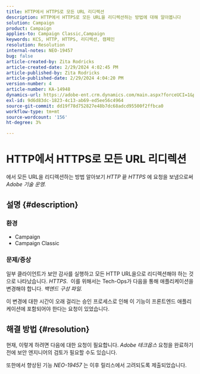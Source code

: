 ```yaml
---
title: HTTP에서 HTTPS로 모든 URL 리디렉션
description: HTTP에서 HTTPS로 모든 URL을 리디렉션하는 방법에 대해 알아봅니다
solution: Campaign
product: Campaign
applies-to: Campaign Classic,Campaign
keywords: KCS, HTTP, HTTPS, 리디렉션, 캠페인
resolution: Resolution
internal-notes: NEO-19457
bug: false
article-created-by: Zita Rodricks
article-created-date: 2/29/2024 4:02:45 PM
article-published-by: Zita Rodricks
article-published-date: 2/29/2024 4:04:20 PM
version-number: 4
article-number: KA-14948
dynamics-url: https://adobe-ent.crm.dynamics.com/main.aspx?forceUCI=1&pagetype=entityrecord&etn=knowledgearticle&id=d02ba5f8-1bd7-ee11-9078-000d3a3110f0
exl-id: 9d6d83dc-1823-4c13-ab69-ed5ee56c4964
source-git-commit: dd19f78d752827e48b7dc68adcd95500f2ffbca0
workflow-type: tm+mt
source-wordcount: '156'
ht-degree: 3%

---
```


# HTTP에서 HTTPS로 모든 URL 리디렉션


에서 모든 URL을 리디렉션하는 방법 알아보기 *HTTP* 끝 *HTTPS* 에 요청을 보냄으로써 *Adobe 기술 운영.*

## 설명 {#description}


### 환경

- Campaign
- Campaign Classic


### 문제/증상

일부 클라이언트가 보안 감사를 실행하고 모든 HTTP URL을으로 리디렉션해야 하는 것으로 나타났습니다. *HTTPS*.  이를 위해서는 Tech-Ops가 다음을 통해 애플리케이션을 변경해야 합니다. *백엔드 구성 파일.*

이 변경에 대한 시간이 오래 걸리는 승인 프로세스로 인해 이 기능이 프론트엔드 애플리케이션에 포함되어야 한다는 요청이 있었습니다.


## 해결 방법 {#resolution}


현재, 이렇게 하려면 다음에 대한 요청이 필요합니다. *Adobe 테크옵스* 요청을 완료하기 전에 보안 엔지니어의 검토가 필요할 수도 있습니다.

또한에서 향상된 기능 *NEO-19457* 는 이후 릴리스에서 고려되도록 제출되었습니다.
